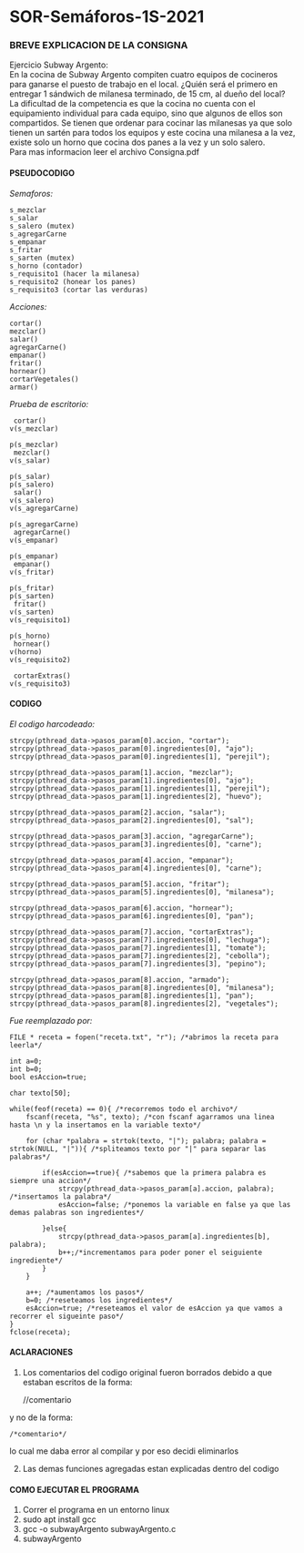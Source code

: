 # SOR-Semáforos-1S-2021

### BREVE EXPLICACION DE LA CONSIGNA
Ejercicio Subway Argento:\
En la cocina de Subway Argento compiten cuatro equipos de cocineros
para ganarse el puesto de trabajo en el local. ¿Quién será el primero en
entregar 1 sándwich de milanesa terminado, de 15 cm, al dueño del
local?\
La dificultad de la competencia es que la cocina no cuenta con el
equipamiento individual para cada equipo, sino que algunos de ellos son
compartidos. Se tienen que ordenar para cocinar las milanesas ya que
solo tienen un sartén para todos los equipos y este cocina una milanesa
a la vez, existe solo un horno que cocina dos panes a la vez y un solo
salero.\
Para mas informacion leer el archivo Consigna.pdf

#### PSEUDOCODIGO


*Semaforos:*

	s_mezclar
	s_salar
	s_salero (mutex)
	s_agregarCarne
	s_empanar
	s_fritar
	s_sarten (mutex)
	s_horno (contador)
	s_requisito1 (hacer la milanesa)
	s_requisito2 (honear los panes)
	s_requisito3 (cortar las verduras)

*Acciones:*

	cortar()
	mezclar()
	salar()
	agregarCarne()
	empanar()
	fritar()
	hornear()
	cortarVegetales()
	armar()
	
*Prueba de escritorio:*

	 cortar()
	v(s_mezclar)
	
	p(s_mezclar)
	 mezclar()
	v(s_salar)
	
	p(s_salar)
	p(s_salero)
	 salar()
	v(s_salero)
	v(s_agregarCarne)
	
	p(s_agregarCarne)
	 agregarCarne()
	v(s_empanar)
	
	p(s_empanar)
	 empanar()
	v(s_fritar)
	
	p(s_fritar)
	p(s_sarten)
	 fritar()
	v(s_sarten)
	v(s_requisito1)
	
	p(s_horno)
	 hornear()
	v(horno)
	v(s_requisito2)
	
	 cortarExtras()
	v(s_requisito3) 
	

#### CODIGO


*El codigo harcodeado:*

	strcpy(pthread_data->pasos_param[0].accion, "cortar");
	strcpy(pthread_data->pasos_param[0].ingredientes[0], "ajo");
	strcpy(pthread_data->pasos_param[0].ingredientes[1], "perejil");

	strcpy(pthread_data->pasos_param[1].accion, "mezclar");
	strcpy(pthread_data->pasos_param[1].ingredientes[0], "ajo");
	strcpy(pthread_data->pasos_param[1].ingredientes[1], "perejil");
	strcpy(pthread_data->pasos_param[1].ingredientes[2], "huevo");

	strcpy(pthread_data->pasos_param[2].accion, "salar");
	strcpy(pthread_data->pasos_param[2].ingredientes[0], "sal");

	strcpy(pthread_data->pasos_param[3].accion, "agregarCarne");
	strcpy(pthread_data->pasos_param[3].ingredientes[0], "carne");

	strcpy(pthread_data->pasos_param[4].accion, "empanar");
	strcpy(pthread_data->pasos_param[4].ingredientes[0], "carne");

	strcpy(pthread_data->pasos_param[5].accion, "fritar");
	strcpy(pthread_data->pasos_param[5].ingredientes[0], "milanesa");

	strcpy(pthread_data->pasos_param[6].accion, "hornear");
	strcpy(pthread_data->pasos_param[6].ingredientes[0], "pan");

	strcpy(pthread_data->pasos_param[7].accion, "cortarExtras");
	strcpy(pthread_data->pasos_param[7].ingredientes[0], "lechuga");
	strcpy(pthread_data->pasos_param[7].ingredientes[1], "tomate");
	strcpy(pthread_data->pasos_param[7].ingredientes[2], "cebolla");
	strcpy(pthread_data->pasos_param[7].ingredientes[3], "pepino");

	strcpy(pthread_data->pasos_param[8].accion, "armado");
	strcpy(pthread_data->pasos_param[8].ingredientes[0], "milanesa");
	strcpy(pthread_data->pasos_param[8].ingredientes[1], "pan");
	strcpy(pthread_data->pasos_param[8].ingredientes[2], "vegetales");

*Fue reemplazado por:*

	FILE * receta = fopen("receta.txt", "r"); /*abrimos la receta para leerla*/

	int a=0;
	int b=0;
	bool esAccion=true;

	char texto[50];

	while(feof(receta) == 0){ /*recorremos todo el archivo*/
		fscanf(receta, "%s", texto); /*con fscanf agarramos una linea hasta \n y la insertamos en la variable texto*/

		for (char *palabra = strtok(texto, "|"); palabra; palabra = strtok(NULL, "|")){ /*spliteamos texto por "|" para separar las palabras*/

			if(esAccion==true){ /*sabemos que la primera palabra es siempre una accion*/
				strcpy(pthread_data->pasos_param[a].accion, palabra); /*insertamos la palabra*/
				esAccion=false; /*ponemos la variable en false ya que las demas palabras son ingredientes*/

			}else{
				strcpy(pthread_data->pasos_param[a].ingredientes[b], palabra);
				b++;/*incrementamos para poder poner el seiguiente ingrediente*/
			}
		}

		a++; /*aumentamos los pasos*/
		b=0; /*reseteamos los ingredientes*/
		esAccion=true; /*reseteamos el valor de esAccion ya que vamos a recorrer el sigueinte paso*/
	}
	fclose(receta);

#### ACLARACIONES
1) Los comentarios del codigo original fueron borrados debido a que estaban escritos de la forma:
	
	//comentario
	
y no de la forma:
	
	/*comentario*/

lo cual me daba error al compilar y por eso decidi eliminarlos

2) Las demas funciones agregadas estan explicadas dentro del codigo

#### COMO EJECUTAR EL PROGRAMA
1) Correr el programa en un entorno linux
2) sudo apt install gcc
3) gcc -o subwayArgento subwayArgento.c
4) subwayArgento
